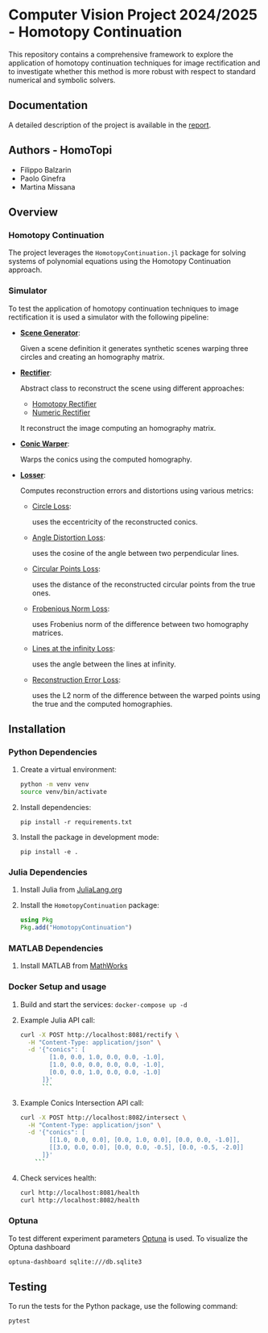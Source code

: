 # Computer Vision Project 2024/2025 - Homotopy Continuation

This repository contains a comprehensive framework to explore the application of homotopy continuation techniques for image rectification and to investigate whether this method is more robust with respect to standard numerical and symbolic solvers.

## Documentation

A detailed description of the project is available in the [report](deliverables/report.pdf).

## Authors - HomoTopi
* Filippo Balzarin
* Paolo Ginefra
* Martina Missana




## Overview

### Homotopy Continuation

The project leverages the `HomotopyContinuation.jl` package for solving systems of polynomial equations using the Homotopy Continuation approach.


### Simulator

To test the application of homotopy continuation techniques to image rectification it is used a simulator
with the following pipeline:

- **[Scene Generator](src/HomoTopiContinuation/SceneGenerator/scene_generator.py)**:
  
  Given a scene definition it generates synthetic scenes warping three circles and creating an homography matrix.

- **[Rectifier](src/HomoTopiContinuation/Rectifier/rectifier.py)**:
  
  Abstract class to reconstruct the scene using different approaches:
    * [Homotopy Rectifier](src/HomoTopiContinuation/Rectifier/homotopyc_rectifier.py)
    * [Numeric Rectifier](src/HomoTopiContinuation/Rectifier/numeric_rectifier.py)

  It reconstruct the image computing an homography matrix.

- **[Conic Warper](src/HomoTopiContinuation/ConicWarper/ConicWarper.py)**:
  
  Warps the conics using the computed homography.

- **[Losser](src/HomoTopiContinuation/Losser/Losser.py)**:
  
  Computes reconstruction errors and distortions using various metrics:
    * [Circle Loss](src/HomoTopiContinuation/Losser/CircleLosser.py): 
      
      uses the eccentricity of the reconstructed conics.
    * [Angle Distortion Loss](src/HomoTopiContinuation/Losser/AngleDistortionLosser.py): 
    
      uses the cosine of the angle between two perpendicular lines.
    * [Circular Points Loss](src/HomoTopiContinuation/Losser/CPLosser.py): 
    
      uses the distance of the reconstructed  circular points from the true ones.
    * [Frobenious Norm Loss](src/HomoTopiContinuation/Losser/FrobNormLosser.py): 
    
      uses Frobenius norm of the difference between two homography matrices.
    * [Lines at the infinity Loss](src/HomoTopiContinuation/Losser/LinfLosser.py): 
    
      uses the angle between the lines at infinity.
    * [Reconstruction Error Loss](src/HomoTopiContinuation/Losser/ReconstructionErrorLosser.py): 
    
      uses the L2 norm of the difference between the warped points using the true and the computed homographies.


## Installation

### Python Dependencies

1. Create a virtual environment:
   ```bash
   python -m venv venv
   source venv/bin/activate
   ```
2. Install dependencies:

    ```pip install -r requirements.txt```

3. Install the package in development mode:

    ```pip install -e .```

### Julia Dependencies

1. Install Julia from [JuliaLang.org](https://julialang.org/)

2. Install the `HomotopyContinuation` package:
   ```julia
   using Pkg
   Pkg.add("HomotopyContinuation")
   ```

### MATLAB Dependencies
1. Install MATLAB from [MathWorks](https://it.mathworks.com/products/matlab.html)

### Docker Setup and usage

 1. Build and start the services:
    ```docker-compose up -d```

 2. Example Julia API call:

    ```bash
    curl -X POST http://localhost:8081/rectify \
      -H "Content-Type: application/json" \
      -d '{"conics": [
            [1.0, 0.0, 1.0, 0.0, 0.0, -1.0],
            [1.0, 0.0, 0.0, 0.0, 0.0, -1.0],
            [0.0, 0.0, 1.0, 0.0, 0.0, -1.0]
          ]}'
          ```

 3. Example Conics Intersection API call:

    ```bash
    curl -X POST http://localhost:8082/intersect \
      -H "Content-Type: application/json" \
      -d '{"conics": [
            [[1.0, 0.0, 0.0], [0.0, 1.0, 0.0], [0.0, 0.0, -1.0]],
            [[3.0, 0.0, 0.0], [0.0, 0.0, -0.5], [0.0, -0.5, -2.0]]
          ]}'
        ```

 4. Check services health:

    ```bash
    curl http://localhost:8081/health
    curl http://localhost:8082/health 
    ```

### Optuna

To test different experiment parameters [Optuna](https://optuna.org/) is used.
To visualize the Optuna dashboard

```bash
optuna-dashboard sqlite:///db.sqlite3
```

## Testing

To run the tests for the Python package, use the following command:

```bash
pytest
```
